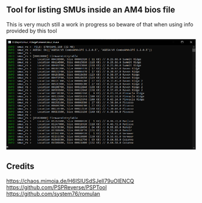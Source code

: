 ## Tool for listing SMUs inside an AM4 bios file
This is very much still a work in progress so beware of that when using info provided by this tool

![Preview](/.github/resources/preview.png)

## Credits
https://chaos.mimoja.de/H6ISIUSdSJeIl79uOIENCQ  
https://github.com/PSPReverse/PSPTool  
https://github.com/system76/romulan